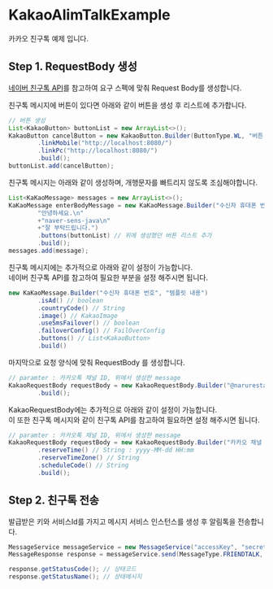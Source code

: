 # KakaoAlimTalkExample

카카오 친구톡 예제 입니다.

## Step 1. RequestBody 생성

[네이버 친구톡 API](https://api.ncloud-docs.com/docs/ai-application-service-sens-friendtalkv2)를 참고하여 요구 스펙에 맞춰 Request Body를 생성합니다.

친구톡 메시지에 버튼이 있다면 아래와 같이 버튼을 생성 후 리스트에 추가합니다.

```java
// 버튼 생성
List<KakaoButton> buttonList = new ArrayList<>();
KakaoButton cancelButton = new KakaoButton.Builder(ButtonType.WL, "버튼 이름")
		.linkMobile("http://localhost:8080/")
		.linkPc("http://localhost:8080/")
		.build();
buttonList.add(cancelButton);
```

친구톡 메시지는 아래와 같이 생성하며, 개행문자를 빠트리지 않도록 조심해야합니다.

```java
List<KaKaoMessage> messages = new ArrayList<>();
KaKaoMessage enterBodyMessage = new KaKaoMessage.Builder("수신자 휴대폰 번호",
		"안녕하세요.\n"
		+"naver-sens-java\n"
		+"잘 부탁드립니다.")
		.buttons(buttonList) // 위에 생성했던 버튼 리스트 추가 
		.build();
messages.add(message);
```

친구톡 메시지에는 추가적으로 아래와 같이 설정이 가능합니다.<br>
네이버 친구톡 API를 참고하여 필요한 부분을 설정 해주시면 됩니다.

```java
new KaKaoMessage.Builder("수신자 휴대폰 번호", "템플릿 내용")
		.isAd() // boolean
		.countryCode() // String
		.image() // KakaoImage
		.useSmsFailover() // boolean
		.failoverConfig() // FailOverConfig
		.buttons() // List<KakaoButton>
		.build()
```

마지막으로 요청 양식에 맞춰 RequestBody 를 생성합니다.

```java
// paramter : 카카오톡 채널 ID, 위에서 생성한 message
KakaoRequestBody requestBody = new KakaoRequestBody.Builder("@narurestaurant", enterBodyMessage)
		.build();
```

KakaoRequestBody에는 추가적으로 아래와 같이 설정이 가능합니다.<br>
이 또한 친구톡 메시지와 같이 친구톡 API를 참고하여 필요하면 설정 해주시면 됩니다.

```java
// paramter : 카카오톡 채널 ID, 위에서 생성한 message
KakaoRequestBody requestBody = new KakaoRequestBody.Builder("카카오 채널 아이디", "본문")
		.reserveTime() // String : yyyy-MM-dd HH:mm
		.reserveTimeZone() // String
		.scheduleCode() // String
		.build();
```

## Step 2. 친구톡 전송

발급받은 키와 서비스Id를 가지고 메시지 서비스 인스턴스를 생성 후 알림톡을 전송합니다.

```java
MessageService messageService = new MessageService("accessKey", "secretKey", "serviceId");
MessageResponse response = messageService.send(MessageType.FRIENDTALK, requestBody);

response.getStatusCode(); // 상태코드
response.getStatusName(); // 상태메시지
```
